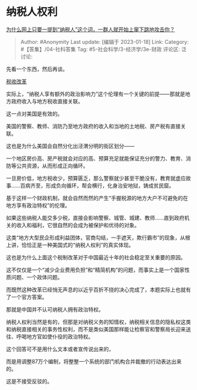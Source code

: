 # 纳税人权利
[为什么网上只要一提到“纳税人”这个词，一群人就开始上窜下跳地攻击你？](https://www.zhihu.com/question/573785624/answer/2850392849)

> Author: #Anonymity
> Last update: [编辑于 2023-01-18]
> Link:
> Category: #【答集】/04-社科答集
> Tag: #5-社会科学/3-经济学/3e-财政
> 评论区:
> 泛讨论:

先看一个东西，然后再谈。

[税收改革](https://link.zhihu.com/?target=https%3A//www.chinanews.com.cn/m/gn/2018/07-02/8553344.shtml)

实际上，“纳税人享有额外的政治影响力”这个伦理有一个关键的前提——那就是地方政府收入与地方税收直接关联。

这一点对美国是有效的。

美国的警察、教师、消防乃至地方政府的收入和当地的土地税、房产税有直接关联。

这也是为什么美国会自然分化出泾渭分明的街区划分——

一个地区房价高、房产税就会对应的高、预算充足就能保证充分的警力、教育、消防等公共资源，从而形成正向循环。

一旦房价低，地方税收少，预算匮乏，那么警察就少甚至干脆没有，教育就虚应故事……百病齐至，形成负向循环，帮会横行，化身治安地狱，铸成贫民窟。

基于这样一个财政机制，就会自然而然的产生“手握税源的地方大户不可避免的在地方享有政治特权”的伦理。

如果这些纳税人能交多少税，直接会影响警察、城管、城建、教师……直到政府机关的收入和福利，它很自然的会成为被保护和优待的对象。

这类“地方大型民企形成利益团体，官商勾结，一手遮天，欺行霸市”的现象，从根上讲，恰恰正是一种美国式的“纳税人权利”的真实体现。

这也是为什么上面这个税制改革对于中国最近十年的社会稳定至关重要的原因。

这不仅仅是一个“减少企业费用负担”和“精简机构”的问题，而事实上是一个国家性质问题、一个政体问题。

而既然这种改革已经悄无声息的以近乎百折不挠的决心完成了，本题实际上也就有了一个官方答案。

那就是中国并不认可纳税人拥有政治特权。

纳税人权利当然是有的，但那是对纳税义务的知情权，纳税相关信息的隐私权这类和纳税直接相关的事务性权利，而不是类似美国那样能让检察官和警察局长迎来送往、呼喝地方官如使仆役的政治特权。

这个回答可不是用什么文本或者宣传说出来的，

而是用调整87万个编制，将整整一个系统的部门机构合并裁撤的行动表达出来的。

这是不接受反驳的。
